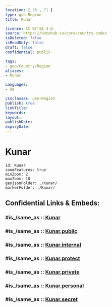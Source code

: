 ```yaml
---
location: [ 35 , 71 ] 
type: geo-Region
title: Kunar

license: CC BY-SA 4.0
source: https://datahub.io/core/country-codes
isDeleted: false
isReadOnly: false
draft: false
confidential: public

tags:
- geo/Country/Region
aliases:
- Kunar

Languages:
- de

cssclasses: geo-Region
publish: true
linkTitle: 
keywords: 
layout: 
publishDate: 
expiryDate: 
---
```


# Kunar

```leaflet
id: Kunar
zoomFeatures: true 
minZoom: 2 
maxZoom: 18
geojsonFolder: ./Kunar/
markerFolder: ./Kunar/
```


## Confidential Links & Embeds: 

### #is_/same_as :: [Kunar](/_Standards/Earth/Continent/Asia/Asia~Central/Afghanistan/provinces~Afghanistan/Kunar.md) 

### #is_/same_as :: [Kunar.public](/_public/Earth/Continent/Asia/Asia~Central/Afghanistan/provinces~Afghanistan/Kunar.public.md) 

### #is_/same_as :: [Kunar.internal](/_internal/Earth/Continent/Asia/Asia~Central/Afghanistan/provinces~Afghanistan/Kunar.internal.md) 

### #is_/same_as :: [Kunar.protect](/_protect/Earth/Continent/Asia/Asia~Central/Afghanistan/provinces~Afghanistan/Kunar.protect.md) 

### #is_/same_as :: [Kunar.private](/_private/Earth/Continent/Asia/Asia~Central/Afghanistan/provinces~Afghanistan/Kunar.private.md) 

### #is_/same_as :: [Kunar.personal](/_personal/Earth/Continent/Asia/Asia~Central/Afghanistan/provinces~Afghanistan/Kunar.personal.md) 

### #is_/same_as :: [Kunar.secret](/_secret/Earth/Continent/Asia/Asia~Central/Afghanistan/provinces~Afghanistan/Kunar.secret.md)

